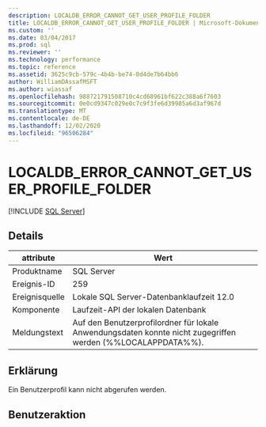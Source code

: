 ```yaml
---
description: LOCALDB_ERROR_CANNOT_GET_USER_PROFILE_FOLDER
title: LOCALDB_ERROR_CANNOT_GET_USER_PROFILE_FOLDER | Microsoft-Dokumentation
ms.custom: ''
ms.date: 03/04/2017
ms.prod: sql
ms.reviewer: ''
ms.technology: performance
ms.topic: reference
ms.assetid: 3625c9cb-579c-4b4b-be74-0d4de7b64bb6
author: WilliamDAssafMSFT
ms.author: wiassaf
ms.openlocfilehash: 988721791508710c4cd68961bf622c388a6f7603
ms.sourcegitcommit: 0e0cd9347c029e0c7c9f3fe6d39985a6d3af967d
ms.translationtype: MT
ms.contentlocale: de-DE
ms.lasthandoff: 12/02/2020
ms.locfileid: "96506284"
---
```

# <a name="localdb_error_cannot_get_user_profile_folder"></a>LOCALDB_ERROR_CANNOT_GET_USER_PROFILE_FOLDER
 [!INCLUDE [SQL Server](../../includes/applies-to-version/sqlserver.md)]
    
## <a name="details"></a>Details  
  
| attribute | Wert |
| --------- | ----- |
|Produktname|SQL Server|  
|Ereignis-ID|259|  
|Ereignisquelle|Lokale SQL Server-Datenbanklaufzeit 12.0|  
|Komponente|Laufzeit-API der lokalen Datenbank|  
|Meldungstext|Auf den Benutzerprofilordner für lokale Anwendungsdaten konnte nicht zugegriffen werden (%%LOCALAPPDATA%%).|  
  
## <a name="explanation"></a>Erklärung  
 Ein Benutzerprofil kann nicht abgerufen werden.  
  
## <a name="user-action"></a>Benutzeraktion  
  
